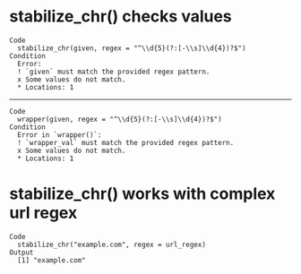 # stabilize_chr() checks values

    Code
      stabilize_chr(given, regex = "^\\d{5}(?:[-\\s]\\d{4})?$")
    Condition
      Error:
      ! `given` must match the provided regex pattern.
      x Some values do not match.
      * Locations: 1

---

    Code
      wrapper(given, regex = "^\\d{5}(?:[-\\s]\\d{4})?$")
    Condition
      Error in `wrapper()`:
      ! `wrapper_val` must match the provided regex pattern.
      x Some values do not match.
      * Locations: 1

# stabilize_chr() works with complex url regex

    Code
      stabilize_chr("example.com", regex = url_regex)
    Output
      [1] "example.com"


